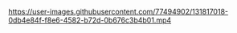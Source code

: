 https://user-images.githubusercontent.com/77494902/131817018-0db4e84f-f8e6-4582-b72d-0b676c3b4b01.mp4
